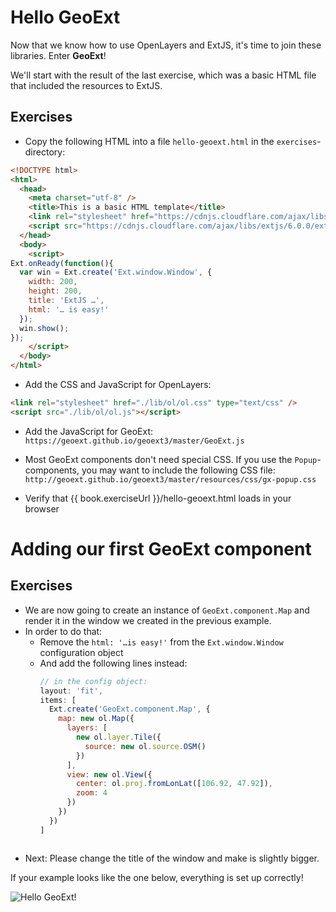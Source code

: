 # Hello GeoExt

Now that we know how to use OpenLayers and ExtJS, it's time to join these libraries. Enter **GeoExt**!

We'll start with the result of the last exercise, which was a basic HTML file that included the resources to ExtJS.

## Exercises

* Copy the following HTML into a file `hello-geoext.html` in the `exercises`-directory:

```html
<!DOCTYPE html>
<html>
  <head>
    <meta charset="utf-8" />
    <title>This is a basic HTML template</title>
    <link rel="stylesheet" href="https://cdnjs.cloudflare.com/ajax/libs/extjs/6.0.0/classic/theme-triton/resources/theme-triton-all.css" type="text/css" />
    <script src="https://cdnjs.cloudflare.com/ajax/libs/extjs/6.0.0/ext-all.js"></script>
  </head>
  <body>
    <script>
Ext.onReady(function(){
  var win = Ext.create('Ext.window.Window', {
    width: 200,
    height: 200,
    title: 'ExtJS …',
    html: '… is easy!'
  });
  win.show();
});
    </script>
  </body>
</html>
```

* Add the CSS and JavaScript for OpenLayers:

```html
<link rel="stylesheet" href="./lib/ol/ol.css" type="text/css" />
<script src="./lib/ol/ol.js"></script>
```

* Add the JavaScript for GeoExt: `https://geoext.github.io/geoext3/master/GeoExt.js`

* Most GeoExt components don't need special CSS. If you use the `Popup`-components, you may want to include the following CSS file: `http://geoext.github.io/geoext3/master/resources/css/gx-popup.css`

* Verify that {{ book.exerciseUrl }}/hello-geoext.html loads in your browser

# Adding our first GeoExt component

## Exercises

* We are now going to create an instance of `GeoExt.component.Map` and render it in the window we created in the previous example.
* In order to do that:
  * Remove the `html: '…is easy!'` from the `Ext.window.Window` configuration object
  * And add the following lines instead:
    ```javascript
    // in the config object:
    layout: 'fit',
    items: [
      Ext.create('GeoExt.component.Map', {
        map: new ol.Map({
          layers: [
            new ol.layer.Tile({
              source: new ol.source.OSM()
            })
          ],
          view: new ol.View({
            center: ol.proj.fromLonLat([106.92, 47.92]),
            zoom: 4
          })
        })
      })
    ]
   ```
* Next: Please change the title of the window and make is slightly bigger.

If your example looks like the one below, everything is set up correctly!

![Hello GeoExt!](hello-geoext.png)
